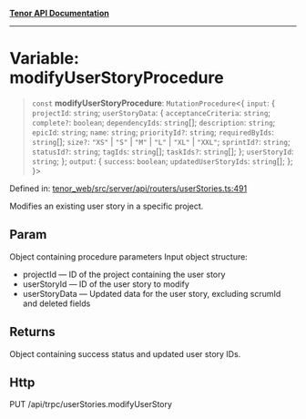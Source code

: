 [**Tenor API Documentation**](../../README.md)

***

# Variable: modifyUserStoryProcedure

> `const` **modifyUserStoryProcedure**: `MutationProcedure`\<\{ `input`: \{ `projectId`: `string`; `userStoryData`: \{ `acceptanceCriteria`: `string`; `complete?`: `boolean`; `dependencyIds`: `string`[]; `description`: `string`; `epicId`: `string`; `name`: `string`; `priorityId?`: `string`; `requiredByIds`: `string`[]; `size?`: `"XS"` \| `"S"` \| `"M"` \| `"L"` \| `"XL"` \| `"XXL"`; `sprintId?`: `string`; `statusId?`: `string`; `tagIds`: `string`[]; `taskIds?`: `string`[]; \}; `userStoryId`: `string`; \}; `output`: \{ `success`: `boolean`; `updatedUserStoryIds`: `string`[]; \}; \}\>

Defined in: [tenor\_web/src/server/api/routers/userStories.ts:491](https://github.com/Apantli/Tenor/blob/551fcec623199ab0ac9668d926e7d67c9012d18e/tenor_web/src/server/api/routers/userStories.ts#L491)

Modifies an existing user story in a specific project.

## Param

Object containing procedure parameters
Input object structure:
- projectId — ID of the project containing the user story
- userStoryId — ID of the user story to modify
- userStoryData — Updated data for the user story, excluding scrumId and deleted fields

## Returns

Object containing success status and updated user story IDs.

## Http

PUT /api/trpc/userStories.modifyUserStory
